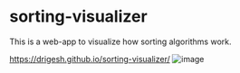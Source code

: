 # sorting-visualizer

This is a web-app to visualize how sorting algorithms work.


https://drigesh.github.io/sorting-visualizer/
![image](https://user-images.githubusercontent.com/50768957/133067887-c18a83ed-e87f-4f10-abb3-fd850b8a2e30.png)
